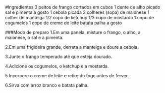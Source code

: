 #Ingredientes 
3 peitos de frango cortados em cubos
1 dente de alho picado
sal e pimenta a gosto
1 cebola picada
2 colheres (sopa) de maionese
1 colher de manteiga
1/2 copo de ketchup
1/3 copo de mostarda
1 copo de cogumelos
1 copo de creme de leite
batata palha a gosto

###Modo de preparo
1.Em uma panela, misture o frango, o alho, a maionese, o sal e a pimenta.

2.Em uma frigideira grande, derreta a manteiga e doure a cebola.

3.Junte o frango temperado até que esteja dourado.

4.Adicione os cogumelos, o ketchup e a mostarda.

5.Incorpore o creme de leite e retire do fogo antes de ferver.

6.Sirva com arroz branco e batata palha.

